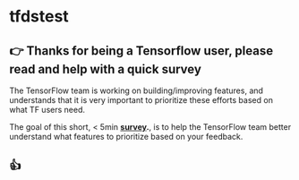 # tfdstest
## :point_right: Thanks for being a Tensorflow user, please read and help with a quick survey 


The TensorFlow team is working on building/improving features, and understands that it is very important to prioritize these efforts based on what TF users need. 

The goal of this short, < 5min **[survey](https://google.qualtrics.com/jfe/form/SV_d5nqhCEbkDkQ7ad).**, is to help the TensorFlow team better understand what features to prioritize based on your feedback. 

## :+1:


